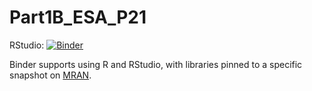 # Part1B_ESA_P21

RStudio: [![Binder](http://mybinder.org/badge_logo.svg)](http://mybinder.org/v2/gh/ett20/ESA_P21_revised/main?urlpath=rstudio)

Binder supports using R and RStudio, with libraries pinned to a specific 
snapshot on [MRAN](https://mran.microsoft.com/documents/rro/reproducibility).